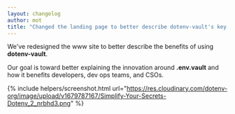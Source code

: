 ```yaml
---
layout: changelog
author: mot
title: "Changed the landing page to better describe dotenv-vault's key benefits"
---
```


We've redesigned the www site to better describe the benefits of using **dotenv-vault**.

Our goal is toward better explaining the innovation around **.env.vault** and how it benefits developers, dev ops teams, and CSOs.

{% include helpers/screenshot.html url="https://res.cloudinary.com/dotenv-org/image/upload/v1679787167/Simplify-Your-Secrets-Dotenv_2_nrbhd3.png" %}

